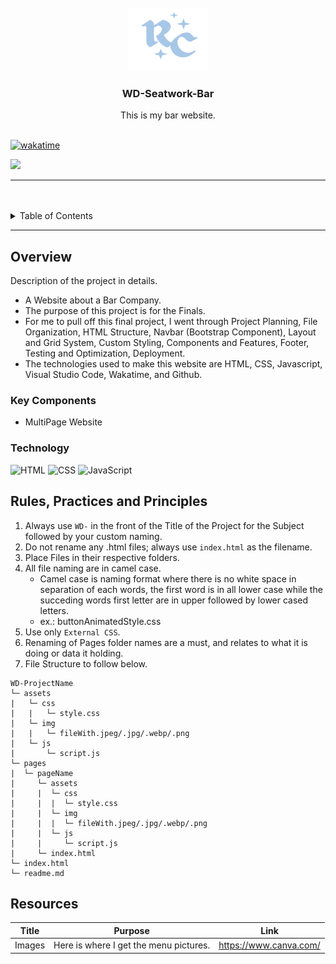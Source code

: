 <a name="readme-top">

<br/>

<br />
<div align="center">
  <a href="https://github.com/zyx-0314/">
    <img src="./assets/img/RC Logo.png" alt="Nyebe" width="130" height="100">
  </a>

  <h3 align="center">WD-Seatwork-Bar</h3>
</div>

<div align="center">
  This is my bar website.
</div>

<br />

[![wakatime](https://wakatime.com/badge/user/542e97f9-171c-46d0-9617-9d1cfd378028/project/8222eb74-26a4-4a8e-b951-7949f8d371dd.svg)](https://wakatime.com/badge/user/542e97f9-171c-46d0-9617-9d1cfd378028/project/8222eb74-26a4-4a8e-b951-7949f8d371dd)


![](https://visit-counter.vercel.app/counter.png?page=CanonceBMA/WD-Seatwork-Bar)

---

<br />
<br />


<details>
  <summary>Table of Contents</summary>
  <ol>
    <li>
      <a href="#overview">Overview</a>
      <ol>
        <li>
          <a href="#key-components">Key Components</a>
        </li>
        <li>
          <a href="#technology">Technology</a>
        </li>
      </ol>
    </li>
    <li>
      <a href="#rule,-practices-and-principles">Rules, Practices and Principles</a>
    </li>
    <li>
      <a href="#resources">Resources</a>
    </li>
  </ol>
</details>

---

## Overview


Description of the project in details.

- A Website about a Bar Company.
- The purpose of this project is for the Finals.
- For me to pull off this final project, I went through Project Planning, File Organization, HTML Structure, Navbar (Bootstrap Component), Layout and Grid System, Custom Styling, Components and Features, Footer, Testing and Optimization, Deployment.
- The technologies used to make this website are HTML, CSS, Javascript, Visual Studio Code, Wakatime, and Github.

### Key Components

- MultiPage Website

### Technology

![HTML](https://img.shields.io/badge/HTML-E34F26?style=for-the-badge&logo=html5&logoColor=white)
![CSS](https://img.shields.io/badge/CSS-1572B6?style=for-the-badge&logo=css3&logoColor=white)
![JavaScript](https://img.shields.io/badge/JavaScript-F7DF1E?style=for-the-badge&logo=javascript&logoColor=white)

## Rules, Practices and Principles
1. Always use `WD-` in the front of the Title of the Project for the Subject followed by your custom naming.
2. Do not rename any .html files; always use `index.html` as the filename.
3. Place Files in their respective folders.
4. All file naming are in camel case.
   - Camel case is naming format where there is no white space in separation of each words, the first word is in all lower case while the succeding words first letter are in upper followed by lower cased letters.
   - ex.: buttonAnimatedStyle.css
5. Use only `External CSS`.
6. Renaming of Pages folder names are a must, and relates to what it is doing or data it holding.
7. File Structure to follow below.

```
WD-ProjectName
└─ assets
|   └─ css
|   |   └─ style.css
|   └─ img
|   |   └─ fileWith.jpeg/.jpg/.webp/.png
|   └─ js
|       └─ script.js
└─ pages
|  └─ pageName
|     └─ assets
|     |  └─ css
|     |  |  └─ style.css
|     |  └─ img
|     |  |  └─ fileWith.jpeg/.jpg/.webp/.png
|     |  └─ js
|     |     └─ script.js
|     └─ index.html
└─ index.html
└─ readme.md
```

## Resources

| Title | Purpose | Link |
|-|-|-|
| Images | Here is where I get the menu pictures. | https://www.canva.com/ |